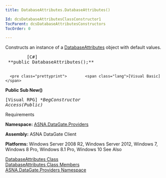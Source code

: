 ```yaml
---
title: DatabaseAttributes.DatabaseAttributes()

Id: dcsDatabaseAttributesClassConstructor1
TocParent: dcsDatabaseAttributesConstructors
TocOrder: 0

---
```


Constructs an instance of a [DatabaseAttributes](dcsDatabaseAttributesClass.html) object with default values.
<pre class="prettyprint">        <span class="lang">[C#]</span>
 **public DatabaseAttributes();** 
      </pre>
      <pre class="prettyprint">        <span class="lang">[Visual Basic] </span>
 **Public Sub New()** 
      </pre>
      <pre class="prettyprint">        <span class="lang">[Visual RPG]</span>
 **BegConstructor Access(*Public)** 
      </pre>

Requirements

**Namespace:** [ ASNA.DataGate.Providers](datagate-providers-namespace.html) 

**Assembly:** ASNA DataGate Client

**Platforms:** Windows Server 2008 R2, Windows Server 2012, Windows 7, Windows 8 Pro, Windows 8.1 Pro, Windows 10
See Also

[DatabaseAttributes Class](dcsDatabaseAttributesClass.html) <br /> [DatabaseAttributes Class Members](database-attributes-members.html) <br /> [ASNA.DataGate.Providers Namespace](datagate-providers-namespace.html) 
